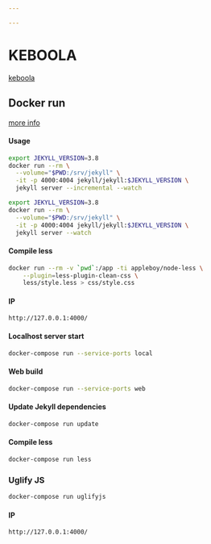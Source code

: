 ```yaml
---

---
```

# KEBOOLA

[keboola](https://keboola.com)

## Docker run

[more info](https://github.com/envygeeks/jekyll-docker)

#### Usage

```sh
export JEKYLL_VERSION=3.8
docker run --rm \
  --volume="$PWD:/srv/jekyll" \
  -it -p 4000:4004 jekyll/jekyll:$JEKYLL_VERSION \
  jekyll server --incremental --watch
```

```sh
export JEKYLL_VERSION=3.8
docker run --rm \
  --volume="$PWD:/srv/jekyll" \
  -it -p 4000:4004 jekyll/jekyll:$JEKYLL_VERSION \
  jekyll server --watch
```

#### Compile less

```sh
docker run --rm -v `pwd`:/app -ti appleboy/node-less \
	--plugin=less-plugin-clean-css \
	less/style.less > css/style.css
```

#### IP

    http://127.0.0.1:4000/





#### Localhost server start
```sh
docker-compose run --service-ports local
```

#### Web build
```sh
docker-compose run --service-ports web
```

#### Update Jekyll dependencies
```sh
docker-compose run update
```

#### Compile less
```sh
docker-compose run less
```

### Uglify JS
```sh
docker-compose run uglifyjs
```


#### IP
```
http://127.0.0.1:4000/
```




